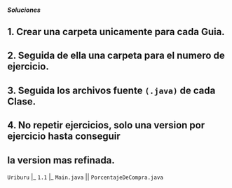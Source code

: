 ##### Soluciones
## 1. Crear una carpeta unicamente para cada Guia.
## 2. Seguida de ella una carpeta para el numero de ejercicio.
## 3. Seguida los archivos fuente ```(.java)``` de cada Clase.
## 4. No repetir ejercicios, solo una version por ejercicio hasta conseguir
## la version mas refinada.

```Uriburu```
|_ ```1.1```
   |_ ```Main.java```
   || ```PorcentajeDeCompra.java```
   
